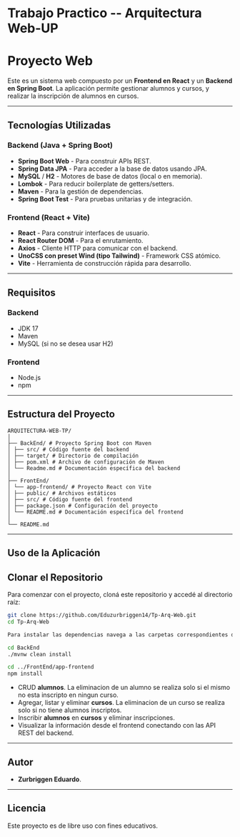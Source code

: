 # Trabajo Practico -- Arquitectura Web-UP

# Proyecto Web

Este es un sistema web compuesto por un **Frontend en React** y un **Backend en Spring Boot**. La aplicación permite gestionar alumnos y cursos, y realizar la inscripción de alumnos en cursos.

---

## Tecnologías Utilizadas

### Backend (Java + Spring Boot)

* **Spring Boot Web** - Para construir APIs REST.
* **Spring Data JPA** - Para acceder a la base de datos usando JPA.
* **MySQL** / **H2** - Motores de base de datos (local o en memoria).
* **Lombok** - Para reducir boilerplate de getters/setters.
* **Maven** - Para la gestión de dependencias.
* **Spring Boot Test** - Para pruebas unitarias y de integración.

### Frontend (React + Vite)

* **React** - Para construir interfaces de usuario.
* **React Router DOM** - Para el enrutamiento.
* **Axios** - Cliente HTTP para comunicar con el backend.
* **UnoCSS con preset Wind (tipo Tailwind)** - Framework CSS atómico.
* **Vite** - Herramienta de construcción rápida para desarrollo.

---

## Requisitos

### Backend

* JDK 17
* Maven
* MySQL (si no se desea usar H2)

### Frontend

* Node.js
* npm

---

## Estructura del Proyecto

```
ARQUITECTURA-WEB-TP/
│
├── BackEnd/ # Proyecto Spring Boot con Maven
│ ├── src/ # Código fuente del backend
│ ├── target/ # Directorio de compilación
│ ├── pom.xml # Archivo de configuración de Maven
│ └── Readme.md # Documentación específica del backend
│
├── FrontEnd/
│ └── app-frontend/ # Proyecto React con Vite
│ ├── public/ # Archivos estáticos
│ ├── src/ # Código fuente del frontend
│ ├── package.json # Configuración del proyecto
│ └── README.md # Documentación específica del frontend
│
└── README.md
```

---

## Uso de la Aplicación

##  Clonar el Repositorio

Para comenzar con el proyecto, cloná este repositorio y accedé al directorio raíz:

```bash
git clone https://github.com/Eduzurbriggen14/Tp-Arq-Web.git
cd Tp-Arq-Web

Para instalar las dependencias navega a las carpetas correspondientes del Back y Front

cd BackEnd
./mvnw clean install

cd ../FrontEnd/app-frontend
npm install

```


* CRUD **alumnos**. La eliminacion de un alumno se realiza solo si el mismo no esta inscripto en ningun curso.
* Agregar, listar y eliminar **cursos**. La eliminacion de un curso se realiza solo si no tiene alumnos inscriptos.
* Inscribir **alumnos** en **cursos** y eliminar inscripciones.
* Visualizar la información desde el frontend conectando con las API REST del backend.

---

## Autor

* **Zurbriggen Eduardo**.

---

## Licencia

Este proyecto es de libre uso con fines educativos.

